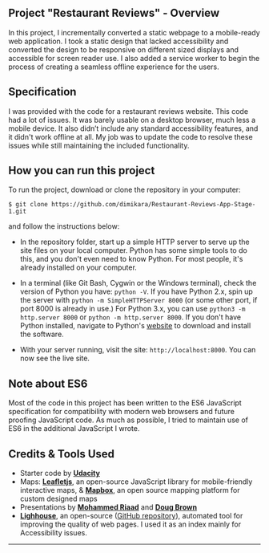 ## Project "Restaurant Reviews" - Overview

In this project, I incrementally converted a static webpage to a mobile-ready web application. I took a static design that lacked accessibility and converted the design to be responsive on different sized displays and accessible for screen reader use. I also added a service worker to begin the process of creating a seamless offline experience for the users.


## Specification

I was provided with the code for a restaurant reviews website. This code had a lot of issues. It was barely usable on a desktop browser, much less a mobile device. It also didn’t include any standard accessibility features, and it didn't work offline at all. My job was to update the code to resolve these issues while still maintaining the included functionality.


## How you can run this project

To run the project, download or clone the repository in your computer:

`$ git clone https://github.com/dimikara/Restaurant-Reviews-App-Stage-1.git`

and follow the instructions below:

* In the repository folder, start up a simple HTTP server to serve up the site files on your local computer. Python has some simple tools to do this, and you don't even need to know Python. For most people, it's already installed on your computer. 

* In a terminal (like Git Bash, Cygwin or the Windows terminal), check the version of Python you have: `python -V`. If you have Python 2.x, spin up the server with `python -m SimpleHTTPServer 8000` (or some other port, if port 8000 is already in use.) For Python 3.x, you can use `python3 -m http.server 8000` or `python -m http.server 8000`. If you don't have Python installed, navigate to Python's [website](https://www.python.org/) to download and install the software.

* With your server running, visit the site: `http://localhost:8000`. You can now see the live site.


## Note about ES6

Most of the code in this project has been written to the ES6 JavaScript specification for compatibility with modern web browsers and future proofing JavaScript code. As much as possible, I tried to maintain use of ES6 in the additional JavaScript I wrote. 


## Credits & Tools Used

* Starter code by [**Udacity**](https://github.com/udacity/mws-restaurant-stage-1)
* Maps: [**Leafletjs**](https://leafletjs.com/), an open-source JavaScript library
for mobile-friendly interactive maps, & [**Mapbox**](https://www.mapbox.com/), an open source mapping platform for custom designed maps
* Presentations by [**Mohammed Riaad**](https://www.youtube.com/watch?v=TxXwlOAXUko) and [**Doug Brown**](https://www.youtube.com/watch?v=92dtrNU1GQc)
* [**Lighhouse**](https://developers.google.com/web/tools/lighthouse/), an open-source ([GitHub repository](https://github.com/GoogleChrome/lighthouse)), automated tool for improving the quality of web pages. I used it as an index mainly for Accessibility issues.
___


